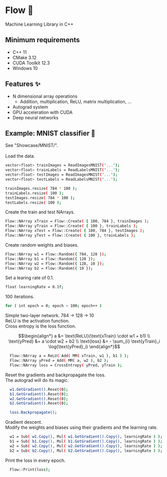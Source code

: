 # Flow 🌊
Machine Learning Library in C++
## Minimum requirements
- C++ 11
- CMake 3.12
- CUDA Toolkit 12.3
- Windows 10
## Features ✨
- N dimensional array operations
  - Addition, multiplication, ReLU, matrix multiplication, ...
- Autograd system
- GPU acceleration with CUDA
- Deep neural networks
## Example: MNIST classifier 🔢
See "Showcase/MNIST/".<br><br>
Load the data.
```bash
vector<float> trainImages = ReadImagesMNIST("...");
vector<float> trainLabels = ReadLabelsMNIST("...");
vector<float> testImages = ReadImagesMNIST("...");
vector<float> testLabels = ReadLabelsMNIST("...");

trainImages.resize( 784 * 100 );
trainLabels.resize( 100 );
testImages.resize( 784 * 100 );
testLabels.resize( 100 );
```
Create the train and test NArrays.
```bash
Flow::NArray xTrain = Flow::Create( { 100, 784 }, trainImages );
Flow::NArray yTrain = Flow::Create( { 100 }, trainLabels );
Flow::NArray xTest = Flow::Create( { 100, 784 }, testImages );
Flow::NArray yTest = Flow::Create( { 100 }, trainLabels );
```
Create random weights and biases.
```bash
Flow::NArray w1 = Flow::Random({ 784, 128 });
Flow::NArray b1 = Flow::Random({ 128 });
Flow::NArray w2 = Flow::Random({ 128, 10 });
Flow::NArray b2 = Flow::Random({ 10 });
```
Set a learing rate of 0.1.
```bash
float learningRate = 0.1f;
```
100 iterations.
```bash
for ( int epoch = 0; epoch < 100; epoch++ )
```
Simple two-layer network. 784 -> 128 -> 10<br>
ReLU is the activation function.<br>
Cross entropy is the loss function.
```math
\begin{align*}
a &= \text{ReLU}(\text{xTrain} \cdot w1 + b1) \\
\text{yPred} &= a \cdot w2 + b2 \\
\text{loss} &= - \sum_{i} \text{yTrain}_i \log(\text{yPred}_i)
\end{align*}
```
```bash
  Flow::NArray a = ReLU( Add( MM( xTrain, w1 ), b1 ) );
  Flow::NArray yPred = Add( MM( a, w2 ), b2 );
  Flow::NArray loss = CrossEntropy( yPred, yTrain );
```
Reset the gradients and backpropagate the loss.<br>
The autograd will do its magic.
```bash
  w1.GetGradient().Reset(0);
  b1.GetGradient().Reset(0);
  w2.GetGradient().Reset(0);
  b2.GetGradient().Reset(0);

  loss.Backpropagate();
```
Gradient descent.<br>
Modify the weights and biases using their gradients and the learning rate.
```bash
  w1 = Sub( w1.Copy(), Mul( w1.GetGradient().Copy(), learningRate ) );
  b1 = Sub( b1.Copy(), Mul( b1.GetGradient().Copy(), learningRate ) );
  w2 = Sub( w2.Copy(), Mul( w2.GetGradient().Copy(), learningRate ) );
  b2 = Sub( b2.Copy(), Mul( b2.GetGradient().Copy(), learningRate ) );
```
Print the loss in every epoch.
```bash
  Flow::Print(loss);
```
